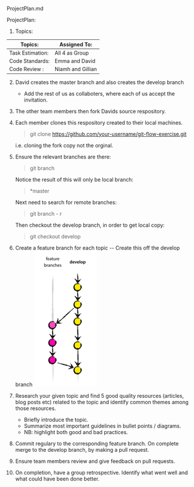 ProjectPlan.md

 ProjectPlan: 

1. Topics:

Topics: |Assigned To:
------------ | -------------
Task Estimation: | All 4 as Group
Code Standards: | Emma and David
Code Review :   | Niamh and Gillian

2. David creates the master branch and also creates the develop branch 
    - Add the rest of us as collaboters, where each of us accept the invitation.

3. The other team members then fork Davids source respository.

4. Each member clones this respository created to their local machines. 
    > git clone https://github.com/your-username/git-flow-exercise.git

    i.e. cloning the fork copy not the orginal.  

5. Ensure the relevant branches are there:
    > git branch 

    Notice the result of this will only be local branch:
    >*master

    Next need to search for remote branches:
    > git branch - r
    
    Then checkout the develop branch, in order to get local copy:
    > git checkout develop

6. Create a feature branch for each topic -- Create this off the develop branch 
    ![](feature_branch_develop.png)

7. Research your given topic and find 5 good quality resources (articles, blog posts etc) related to the topic and identify common themes among those resources. 

    - Briefly introduce the topic.
    - Summarize most important guidelines in bullet points / diagrams.  
    - NB: highlight both good and bad practices. 

8. Commit regulary to the corresponding feature branch. On complete merge to the develop branch, by making a pull request. 

9. Ensure team members review and give feedback on pull requests. 

10. On completion, have a group retrospective. Identify what went well and what could have been done better.


